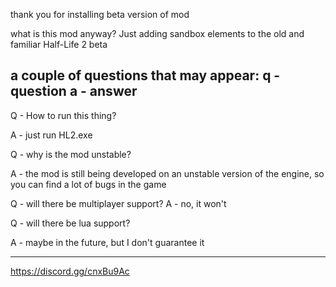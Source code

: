 thank you for installing beta version of mod

what is this mod anyway?
Just adding sandbox elements to the old and familiar Half-Life 2 beta

a couple of questions that may appear:
q - question
a - answer
------------------

Q - How to run this thing?

A - just run HL2.exe

Q - why is the mod unstable?

A - the mod is still being developed on an unstable version of the engine, so you can find a lot of bugs in the game

Q - will there be multiplayer support?
A - no, it won't

Q - will there be lua support?

A - maybe in the future, but I don't guarantee it

------------------------------------

https://discord.gg/cnxBu9Ac

